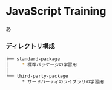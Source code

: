 # JavaScript Training
あ
### ディレクトリ構成
```bash
├── standard-package
│     * 標準パッケージの学習用
│
└── third-party-package
      * サードパーティのライブラリの学習用
```
